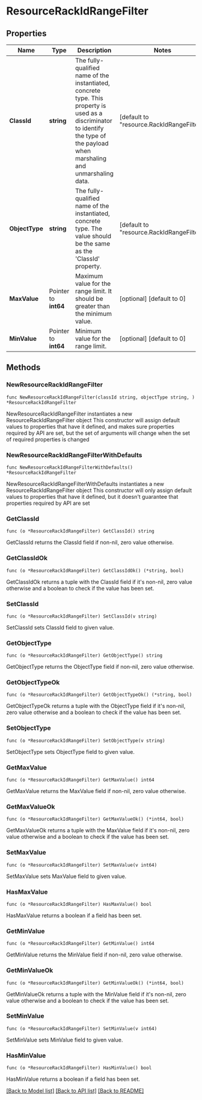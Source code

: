 # ResourceRackIdRangeFilter

## Properties

Name | Type | Description | Notes
------------ | ------------- | ------------- | -------------
**ClassId** | **string** | The fully-qualified name of the instantiated, concrete type. This property is used as a discriminator to identify the type of the payload when marshaling and unmarshaling data. | [default to "resource.RackIdRangeFilter"]
**ObjectType** | **string** | The fully-qualified name of the instantiated, concrete type. The value should be the same as the &#39;ClassId&#39; property. | [default to "resource.RackIdRangeFilter"]
**MaxValue** | Pointer to **int64** | Maximum value for the range limit. It should be greater than the minimum value. | [optional] [default to 0]
**MinValue** | Pointer to **int64** | Minimum value for the range limit. | [optional] [default to 0]

## Methods

### NewResourceRackIdRangeFilter

`func NewResourceRackIdRangeFilter(classId string, objectType string, ) *ResourceRackIdRangeFilter`

NewResourceRackIdRangeFilter instantiates a new ResourceRackIdRangeFilter object
This constructor will assign default values to properties that have it defined,
and makes sure properties required by API are set, but the set of arguments
will change when the set of required properties is changed

### NewResourceRackIdRangeFilterWithDefaults

`func NewResourceRackIdRangeFilterWithDefaults() *ResourceRackIdRangeFilter`

NewResourceRackIdRangeFilterWithDefaults instantiates a new ResourceRackIdRangeFilter object
This constructor will only assign default values to properties that have it defined,
but it doesn't guarantee that properties required by API are set

### GetClassId

`func (o *ResourceRackIdRangeFilter) GetClassId() string`

GetClassId returns the ClassId field if non-nil, zero value otherwise.

### GetClassIdOk

`func (o *ResourceRackIdRangeFilter) GetClassIdOk() (*string, bool)`

GetClassIdOk returns a tuple with the ClassId field if it's non-nil, zero value otherwise
and a boolean to check if the value has been set.

### SetClassId

`func (o *ResourceRackIdRangeFilter) SetClassId(v string)`

SetClassId sets ClassId field to given value.


### GetObjectType

`func (o *ResourceRackIdRangeFilter) GetObjectType() string`

GetObjectType returns the ObjectType field if non-nil, zero value otherwise.

### GetObjectTypeOk

`func (o *ResourceRackIdRangeFilter) GetObjectTypeOk() (*string, bool)`

GetObjectTypeOk returns a tuple with the ObjectType field if it's non-nil, zero value otherwise
and a boolean to check if the value has been set.

### SetObjectType

`func (o *ResourceRackIdRangeFilter) SetObjectType(v string)`

SetObjectType sets ObjectType field to given value.


### GetMaxValue

`func (o *ResourceRackIdRangeFilter) GetMaxValue() int64`

GetMaxValue returns the MaxValue field if non-nil, zero value otherwise.

### GetMaxValueOk

`func (o *ResourceRackIdRangeFilter) GetMaxValueOk() (*int64, bool)`

GetMaxValueOk returns a tuple with the MaxValue field if it's non-nil, zero value otherwise
and a boolean to check if the value has been set.

### SetMaxValue

`func (o *ResourceRackIdRangeFilter) SetMaxValue(v int64)`

SetMaxValue sets MaxValue field to given value.

### HasMaxValue

`func (o *ResourceRackIdRangeFilter) HasMaxValue() bool`

HasMaxValue returns a boolean if a field has been set.

### GetMinValue

`func (o *ResourceRackIdRangeFilter) GetMinValue() int64`

GetMinValue returns the MinValue field if non-nil, zero value otherwise.

### GetMinValueOk

`func (o *ResourceRackIdRangeFilter) GetMinValueOk() (*int64, bool)`

GetMinValueOk returns a tuple with the MinValue field if it's non-nil, zero value otherwise
and a boolean to check if the value has been set.

### SetMinValue

`func (o *ResourceRackIdRangeFilter) SetMinValue(v int64)`

SetMinValue sets MinValue field to given value.

### HasMinValue

`func (o *ResourceRackIdRangeFilter) HasMinValue() bool`

HasMinValue returns a boolean if a field has been set.


[[Back to Model list]](../README.md#documentation-for-models) [[Back to API list]](../README.md#documentation-for-api-endpoints) [[Back to README]](../README.md)


